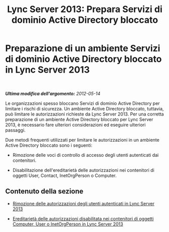 ﻿---
title: "Lync Server 2013: Prepara Servizi di dominio Active Directory bloccato"
TOCTitle: Preparazione di un ambiente Servizi di dominio Active Directory bloccato
ms:assetid: 68bde963-3fa3-4102-88d6-ac931c1dd2d7
ms:mtpsurl: https://technet.microsoft.com/it-it/library/Gg398492(v=OCS.15)
ms:contentKeyID: 49300847
ms.date: 08/24/2015
mtps_version: v=OCS.15
ms.translationtype: HT
---

# Preparazione di un ambiente Servizi di dominio Active Directory bloccato in Lync Server 2013

 

_**Ultima modifica dell'argomento:** 2012-05-14_

Le organizzazioni spesso bloccano Servizi di dominio Active Directory per limitare i rischi di sicurezza. Un ambiente Active Directory bloccato, tuttavia, può limitare le autorizzazioni richieste da Lync Server 2013. Per una corretta preparazione di un ambiente Active Directory bloccato per Lync Server 2013, è necessario fare ulteriori considerazioni ed eseguire ulteriori passaggi.

Due metodi frequenti utilizzati per limitare le autorizzazioni in un ambiente Active Directory bloccato sono i seguenti:

  - Rimozione delle voci di controllo di accesso degli utenti autenticati dai contenitori.

  - Disabilitazione dell'ereditarietà delle autorizzazioni nei contenitori di oggetti User, Contact, InetOrgPerson o Computer.

## Contenuto della sezione

  - [Rimozione delle autorizzazioni degli utenti autenticati in Lync Server 2013](lync-server-2013-authenticated-user-permissions-are-removed.md)

  - [Ereditarietà delle autorizzazioni disabilitata nei contenitori di oggetti Computer, User o InetOrgPerson in Lync Server 2013](lync-server-2013-permissions-inheritance-is-disabled-on-computers-users-or-inetorgperson-containers.md)

